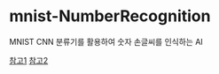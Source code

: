 # mnist-NumberRecognition
 MNIST CNN 분류기를 활용하여 숫자 손글씨를 인식하는 AI

[참고1](http://www.gisdeveloper.co.kr/?p=7755)
[참고2](https://xangmin.tistory.com/129)
